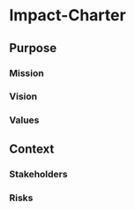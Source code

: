 # Impact-Charter
## Purpose
### Mission
### Vision
### Values

## Context
### Stakeholders
### Risks